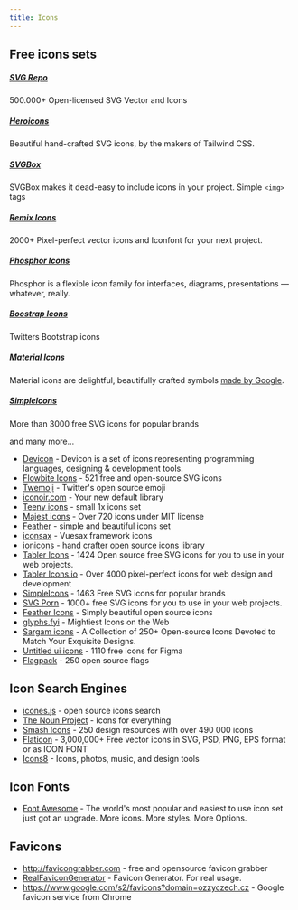 ```yaml
---
title: Icons
---
```


## Free icons sets

##### [SVG Repo](https://www.svgrepo.com/)

500.000+ Open-licensed SVG Vector and Icons

##### [Heroicons](https://heroicons.com/)

Beautiful hand-crafted SVG icons, by the makers of Tailwind CSS.

##### [SVGBox](https://svgbox.net/)

SVGBox makes it dead-easy to include icons in your project. Simple `<img>` tags

##### [Remix Icons](https://remixicon.com/)

2000+ Pixel-perfect vector icons and Iconfont for your next project.

##### [Phosphor Icons](https://phosphoricons.com/)

Phosphor is a flexible icon family for interfaces, diagrams, presentations — whatever, really.

##### [Boostrap Icons](https://icons.getbootstrap.com/)

Twitters Bootstrap icons

##### [Material Icons](https://fonts.google.com/icons)

Material icons are delightful, beautifully crafted symbols [made by Google](https://github.com/google/material-design-icons).

##### [SimpleIcons](https://simpleicons.org/)

More than 3000 free SVG icons for popular brands

and many more...

- [Devicon](https://devicon.dev/) - Devicon is a set of icons representing programming languages, designing & development tools.
- [Flowbite Icons](https://flowbite.com/icons/) - 521 free and open-source SVG icons
- [Twemoji](https://github.com/twitter/twemoji) - Twitter's open source emoji
- [iconoir.com](https://iconoir.com/) - Your new default library
- [Teeny icons](https://teenyicons.com/) - small 1x icons set
- [Majest icons](https://www.majesticons.com/) - Over 720 icons under MIT license
- [Feather](https://feathericons.com/) - simple and beautiful icons set
- [iconsax](https://iconsax.io/) - Vuesax framework icons
- [ionicons](https://ionic.io/ionicons/) - hand crafter open source icons library
- [Tabler Icons](https://tablericons.com/) - 1424 Open source free SVG icons for you to use in your web projects.
- [Tabler Icons.io](https://tabler-icons.io) - Over 4000 pixel-perfect icons for web design and development
- [SimpleIcons](https://simpleicons.org/) - 1463 Free SVG icons for popular brands
- [SVG Porn](https://svgporn.com/) - 1000+ free SVG icons for you to use in your web projects.
- [Feather Icons](https://feathericons.com/) - Simply beautiful open source icons
- [glyphs.fyi](https://glyphs.fyi/) - Mightiest Icons on the Web
- [Sargam icons](https://sargamicons.com/) - A Collection of 250+ Open-source Icons Devoted to Match Your Exquisite Designs.
- [Untitled ui icons](https://untitledui.com/icons) - 1110 free icons for Figma
- [Flagpack](https://flagpack.xyz/) - 250 open source flags

## Icon Search Engines

- [icones.js](https://icones.js.org/) - open source icons search
- [The Noun Project](https://thenounproject.com/) - Icons for everything
- [Smash Icons](https://smashicons.com/) - 250 design resources with over 490 000 icons
- [Flaticon](https://flaticon.com) - 3,000,000+ Free vector icons in SVG, PSD, PNG, EPS format or as ICON FONT
- [Icons8](https://icons8.com/) - Icons, photos, music, and design tools

## Icon Fonts

- [Font Awesome](https://fontawesome.com/) - The world's most popular and easiest to use icon set just got an upgrade. More icons. More styles. More Options.

## Favicons

- http://favicongrabber.com - free and opensource favicon grabber
- [RealFaviconGenerator](https://realfavicongenerator.net/) - Favicon Generator. For real usage.
- https://www.google.com/s2/favicons?domain=ozzyczech.cz - Google favicon service from Chrome
